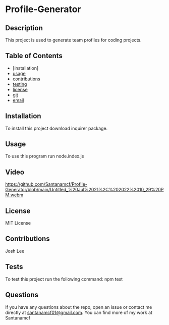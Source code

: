 # Profile-Generator

## Description
This project is used to generate team profiles for coding projects.

## Table of Contents
* [installation]
* [usage](#usage)
* [contributions](#contributions)
* [testing](#testing)
* [license](#license)
* [git](#git)
* [email](#email)

## Installation
To install this project download inquirer package.

## Usage
To use this program run node.index.js

## Video
https://github.com/Santanamcf/Profile-Generator/blob/main/Untitled_%20Jul%2021%2C%202022%2010_29%20PM.webm

## License
MIT License

## Contributions
Josh Lee

## Tests
To test this project run the following command: npm test

## Questions
If you have any questions about the repo, open an issue or contact me directly at santanamcf01@gmail.com. You can find more of my work at Santanamcf

